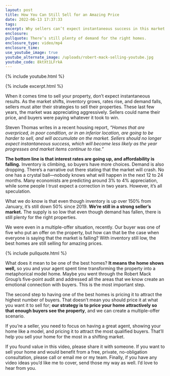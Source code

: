 ```yaml
---
layout: post
title: How You Can Still Sell for an Amazing Price
date: 2022-06-13 17:37:33
tags:
excerpt: Why sellers can’t expect instantaneous success in this market anymore.
enclosure:
pullquote: There’s still plenty of demand for the right homes.
enclosure_type: video/mp4
enclosure_time:
use_youtube_image: true
youtube_alternate_image: /uploads/robert-mack-selling-youtube.jpg
youtube_code: 8ktXt1LFrkA
---
```

{% include youtube.html %}

{% include excerpt.html %}

When it comes time to sell your property, don’t expect instantaneous results. As the market shifts, inventory grows, rates rise, and demand falls, sellers must alter their strategies to sell their properties. These last few years, the market was appreciating aggressively. Sellers could name their price, and buyers were paying whatever it took to win.&nbsp;

Steven Thomas writes in a recent housing report, *“Homes that are overpriced, in poor condition, or in an inferior location, are going to be harder to sell, and will accumulate on the market. Sellers should no longer expect instantaneous success, which will become less likely as the year progresses and market items continue to rise.”*&nbsp;

**The bottom line is that interest rates are going up, and affordability is falling.** Inventory is climbing, so buyers have more choices. Demand is also dropping. There’s a narrative out there stating that the market will crash. No one has a crystal ball—nobody knows what will happen in the next 12 to 24 months. Many economists are predicting around 3% to 4% appreciation, while some people I trust expect a correction in two years. However, it’s all speculation.

What we do know is that even though inventory is up over 150% from January, it’s still down 50% since 2019. **We’re still in a strong seller’s market.** The supply is so low that even though demand has fallen, there is still plenty for the right properties.&nbsp;

We were even in a multiple-offer situation, recently. Our buyer was one of five who put an offer on the property, but how can that be the case when everyone is saying that the market is falling? With inventory still low, the best homes are still selling for amazing prices.&nbsp;

{% include pullquote.html %}

What does it mean to be one of the best homes? **It means the home shows well,** so you and your agent spent time transforming the property into a metaphorical model home. Maybe you went through the Robert Mack Group’s five-point audit and addressed all the areas that we know create an emotional connection with buyers. This is the most important step.

The second step to having one of the best homes is pricing it to attract the highest number of buyers. That doesn’t mean you should price it at what you want it to sell for; **our strategy is to price your home attractively so that enough buyers see the property**, and we can create a multiple-offer scenario.

If you’re a seller, you need to focus on having a great agent, showing your home like a model, and pricing it to attract the most qualified buyers. That’ll help you sell your home for the most in a shifting market.

If you found value in this video, please share it with someone. If you want to sell your home and would benefit from a free, private, no-obligation consultation, please call or email me or my team. Finally, if you have any video ideas you’d like me to cover, send those my way as well. I’d love to hear from you.
